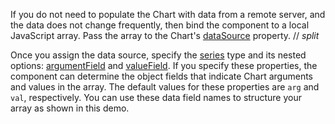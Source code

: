 If you do not need to populate the Chart with data from a remote server, and the data does not change frequently, then bind the component to a local JavaScript array. Pass the array to the Chart's [dataSource](/Documentation/ApiReference/UI_Components/dxChart/Configuration/#dataSource) property. 
// _split_

Once you assign the data source, specify the [series](/Documentation/ApiReference/UI_Components/dxChart/Configuration/series/) type and its nested options: [argumentField](/Documentation/ApiReference/UI_Components/dxChart/Configuration/series/#argumentField) and [valueField](/Documentation/ApiReference/UI_Components/dxChart/Configuration/series/#valueField). If you specify these properties, the component can determine the object fields that indicate Chart arguments and values in the array. The default values for these properties are `arg` and `val`, respectively. You can use these data field names to structure your array as shown in this demo.